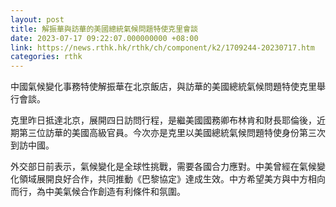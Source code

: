 ```yaml
---
layout: post
title: 解振華與訪華的美國總統氣候問題特使克里會談
date: 2023-07-17 09:22:07.000000000 +08:00
link: https://news.rthk.hk/rthk/ch/component/k2/1709244-20230717.htm
categories: rthk
---
```


中國氣候變化事務特使解振華在北京飯店，與訪華的美國總統氣候問題特使克里舉行會談。

克里昨日抵達北京，展開四日訪問行程，是繼美國國務卿布林肯和財長耶倫後，近期第三位訪華的美國高級官員。今次亦是克里以美國總統氣候問題特使身份第三次到訪中國。

外交部日前表示，氣候變化是全球性挑戰，需要各國合力應對。中美曾經在氣候變化領域展開良好合作，共同推動《巴黎協定》達成生效。中方希望美方與中方相向而行，為中美氣候合作創造有利條件和氛圍。
